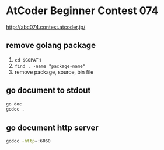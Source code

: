 # AtCoder Beginner Contest 074
<http://abc074.contest.atcoder.jp/>

## remove golang package
1. `cd $GOPATH`
1. `find . -name "package-name"`
1. remove package, source, bin file

## go document to stdout
```bash
go doc
godoc .
```

## go document http server
```bash
godoc -http=:6060
```
